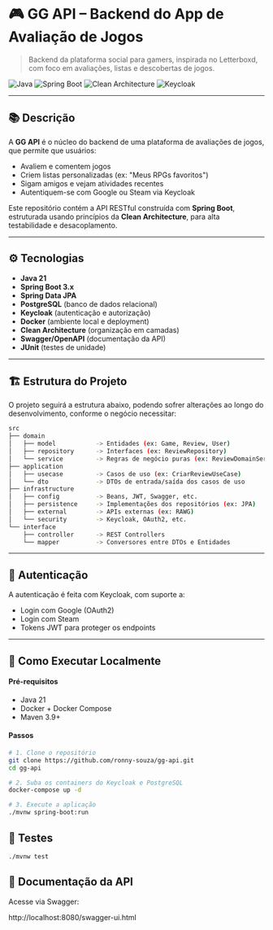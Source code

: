 # 🎮 GG API – Backend do App de Avaliação de Jogos

> Backend da plataforma social para gamers, inspirada no Letterboxd, com foco em avaliações, listas e descobertas de jogos.

![Java](https://img.shields.io/badge/Java-17-blue?style=flat-square&logo=java)
![Spring Boot](https://img.shields.io/badge/Spring_Boot-3.x-success?style=flat-square&logo=spring-boot)
![Clean Architecture](https://img.shields.io/badge/Clean%20Architecture-%E2%9C%94%EF%B8%8F-blueviolet?style=flat-square)
![Keycloak](https://img.shields.io/badge/Auth-Keycloak-important?style=flat-square&logo=keycloak)

---

## 📚 Descrição

A **GG API** é o núcleo do backend de uma plataforma de avaliações de jogos, que permite que usuários:

- Avaliem e comentem jogos
- Criem listas personalizadas (ex: "Meus RPGs favoritos")
- Sigam amigos e vejam atividades recentes
- Autentiquem-se com Google ou Steam via Keycloak

Este repositório contém a API RESTful construída com **Spring Boot**, estruturada usando princípios da **Clean Architecture**, para alta testabilidade e desacoplamento.

---

## ⚙️ Tecnologias

- **Java 21**
- **Spring Boot 3.x**
- **Spring Data JPA**
- **PostgreSQL** (banco de dados relacional)
- **Keycloak** (autenticação e autorização)
- **Docker** (ambiente local e deployment)
- **Clean Architecture** (organização em camadas)
- **Swagger/OpenAPI** (documentação da API)
- **JUnit** (testes de unidade)

---

## 🏗️ Estrutura do Projeto
O projeto seguirá a estrutura abaixo, podendo sofrer alterações ao longo do desenvolvimento, conforme o negócio necessitar:

```bash
src
├── domain
│   ├── model           -> Entidades (ex: Game, Review, User)
│   ├── repository      -> Interfaces (ex: ReviewRepository)
│   └── service         -> Regras de negócio puras (ex: ReviewDomainService)
├── application
│   ├── usecase         -> Casos de uso (ex: CriarReviewUseCase)
│   └── dto             -> DTOs de entrada/saída dos casos de uso
├── infrastructure
│   ├── config          -> Beans, JWT, Swagger, etc.
│   ├── persistence     -> Implementações dos repositórios (ex: JPA)
│   ├── external        -> APIs externas (ex: RAWG)
│   └── security        -> Keycloak, OAuth2, etc.
└── interface
    ├── controller      -> REST Controllers
    └── mapper          -> Conversores entre DTOs e Entidades
```

---

## 🔐 Autenticação
A autenticação é feita com Keycloak, com suporte a:

* Login com Google (OAuth2)
* Login com Steam
* Tokens JWT para proteger os endpoints

---

## 🚀 Como Executar Localmente

#### Pré-requisitos

* Java 21
* Docker + Docker Compose
* Maven 3.9+

#### Passos
```bash
# 1. Clone o repositório
git clone https://github.com/ronny-souza/gg-api.git
cd gg-api

# 2. Suba os containers do Keycloak e PostgreSQL
docker-compose up -d

# 3. Execute a aplicação
./mvnw spring-boot:run
```

## 🧪 Testes
```bash
./mvnw test
```

## 📒 Documentação da API
Acesse via Swagger:

http://localhost:8080/swagger-ui.html
